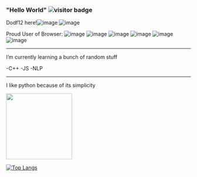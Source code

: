 ### "Hello World" ![visitor badge](https://visitor-badge.glitch.me/badge?page_id=Dodf12.visitor-badge&left_color=orange&right_color=green&left_text=Visitors)

Dodf12 here!![image](https://user-images.githubusercontent.com/87663453/193499722-ef9f38a0-7ad3-4a1e-a7fa-225a64f54cef.png) ![image](https://user-images.githubusercontent.com/87663453/193499767-aa9d0bb4-be31-4cbe-828b-c3c837a1f85d.png)


Proud User of
Browser:
![image](https://img.shields.io/badge/Vivaldi-EF3939?style=for-the-badge&logo=Vivaldi&logoColor=white)
![image](https://img.shields.io/badge/GIT-E44C30?style=for-the-badge&logo=git&logoColor=white) ![image](https://img.shields.io/badge/windows%20terminal-4D4D4D?style=for-the-badge&logo=windows%20terminal&logoColor=white) ![image](https://img.shields.io/badge/Visual_Studio_Code-0078D4?style=for-the-badge&logo=visual%20studio%20code&logoColor=white) ![image](	https://img.shields.io/badge/Coursera-0056D2?style=for-the-badge&logo=Coursera&logoColor=white) ![image](https://img.shields.io/badge/Duolingo-58CC02?style=for-the-badge&logo=Duolingo&logoColor=white)


_________________________________________________________________________________________________________________________________________________________________________
I’m currently learning a bunch of random stuff

-C++
-JS
-NLP

_________________________________________________________________________________________________________________________________________________________________________

I like python because of its simplicity

<img height="180em" src="https://github-readme-stats.vercel.app/api?username=Dodf12&show_icons=true&hide_border=true&&count_private=true&include_all_commits=true" />

[![Top Langs](https://github-readme-stats.vercel.app/api/top-langs/?username=Dodf12)](https://github.com/Dodf12/github-readme-stats)

<!--
**Dodf12/Dodf12** is a ✨ _special_ ✨ repository because its `README.md` (this file) appears on your GitHub profile.

Here are some ideas to get you started:

- 🔭 I’m currently working on ...
- 🌱 I’m currently learning ...
- 👯 I’m looking to collaborate on ...
- 🤔 I’m looking for help with ...
- 💬 Ask me about ...
- 📫 How to reach me: ...
- 😄 Pronouns: ...
- ⚡ Fun fact: ...
-->
